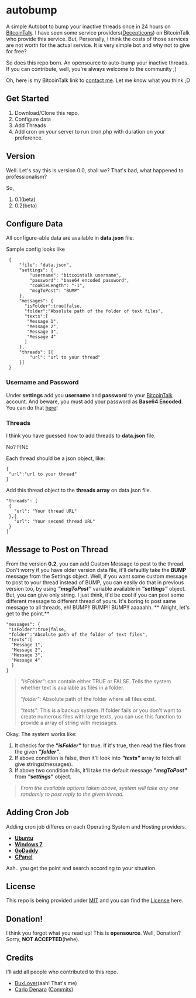 # autobump
A simple Autobot to bump your inactive threads once in 24 hours on [BitcoinTalk](http://bitcointalk.org). I have seen some service providers([Decepticons](https://en.wikipedia.org/wiki/Decepticon)) on BitcoinTalk who provide this service. But, Personally, I think the costs of those services are not worth for the actual service. It is very simple bot and why not to give for free?

 So does this repo born. An opensource to auto-bump your inactive threads. If you can contribute, well, you're always welcome to the community ;)

 Oh, here is my BitcoinTalk link to [contact me](https://bitcointalk.org/index.php?action=profile;u=558835). Let me know what you think ;D


## Get Started


 1. Download/Clone this repo.
 2. Configure data
 3. Add Threads
 4. Add cron on your server to run cron.php with duration on your preference.

## Version

Well. Let's say  this is version 0.0, shall we? That's bad, what happened to professionalism?

 So,
 1. 0.1(beta)
 2. 0.2(beta)

## Configure Data
 All configure-able data are available in **data.json** file.

 Sample config looks like
 ```
  {
      "file": "data.json",
      "settings": {
          "username": "bitcointalk username",
          "password": "base64 encoded password",
          "cookieLength": "-1",
          "msgToPost": "BUMP"
      },
      "messages": {
        "isFolder":true|false,
        "folder":"Absolute path of the folder of text files",
        "texts":[
         "Message 1",
         "Message 2",
         "Message 3",
         "Message 4"
        ]
      },
      "threads": [{
          "url": "url to your thread"
      }]
  }
 ```

### Username and Password

 Under **settings** add you __username__ and __password__ to your [BitcoinTalk](https:bitcointalk.org) account. And beware, you must add your password as **Base64 Encoded**. You can do that [here](https://www.base64decode.org/)!

### Threads

 I think you have guessed how to add threads to **data.json** file.

 No? FINE

 Each thread should be a json object, like:
 ```
 {
  "url":"url to your thread"
 }
 ```
 Add this thread object to the **threads array** on data.json file.
 ```
 "threads": [
  {
    "url": "Your thread URL"
  },{
    "url": "Your second thread URL"
  }
 ]
 ```

## Message to Post on Thread
 From the version **0.2**, you can add Custom Message to post to the thread. Don't worry if you have older version data file, it'll defaultly take the **BUMP** message from the Settings object. Well, if you want some custom message to post to your thread instead of BUMP, you can easily do that in previous version too, by using ___"msgToPost"___ variable available in ___"settings"___ object. But, you can give only string. I just think, it'd be cool if you can post some different message to different thread of yours. It's boring to post same message to all threads, eh! BUMP!! BUMP!! BUMP!! aaaaahh. ** Alright, let's get to the point.**

 ```
 "messages": {
  "isFolder":true|false,
  "folder":"Absolute path of the folder of text files",
  "texts":[
   "Message 1",
   "Message 2",
   "Message 3",
   "Message 4"
   ]
 }
 ```
> _"isFolder"_:
> can contain either TRUE or FALSE. Tells the system whether text is available as files in a folder.
>
> _"folder"_:
> Absolute path of the folder where all files exist.
>
> _"texts"_:
> This is a backup system. If folder fails or you don't want to create numerous files with large texts, you can use
> this function to provide a array of string with messages.

Okay. The system works like:

 1. It checks for the ___"isFolder"___ for true. If it's true, then read the files from the given ___"folder"___.
 2. If above condition is false, then it'll look into ___"texts"___ array to fetch all give strings(messages).
 3. If above two condition fails, it'll take the default message ___"msgToPost"___ from ___"settings"___ object.

>
>_From  the available options taken above, system will take any one randomly to post reply to the given thread._
>

## Adding Cron Job
 Adding cron job differes on each Operating System and Hosting providers.

* [__Ubuntu__](http://askubuntu.com/questions/2368/how-do-i-set-up-a-cron-job)
* [__Windows 7__](https://technet.microsoft.com/en-us/library/cc748993\(v=ws.11\).aspx)
* [__GoDaddy__](https://technet.microsoft.com/en-us/library/cc748993\(v=ws.11\).aspx)
* [__CPanel__](https://confluence2.cpanel.net/display/ALD/Cron+Jobs)

 Aah.. you get the point and search according to your situation.

## License
This repo is being provided under [MIT](https://en.wikipedia.org/wiki/MIT_License) and you can find the [License](https://github.com/buxlover/autobump/blob/master/LICENSE) here.

## Donation!
 I think you forgot what you read up! This is **opensource**. Well, Donation? Sorry, **__NOT ACCEPTED__**(hehe).

## Credits
 I'll add all people who contributed to this repo.
 * [BuxLover](https://bitcointalk.org/index.php?action=profile;u=558835)(aah! That's me)
 * [Carlo Denaro](https://github.com/blackout314) ([Commits](https://github.com/buxlover/autobump/commits?author=blackout314))
